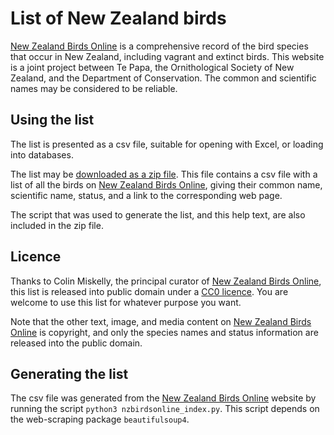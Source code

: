 List of New Zealand birds
=========================

[New Zealand Birds Online](http://nzbirdsonline.org.nz) 
is a comprehensive record of the bird species
that occur in New Zealand, including vagrant and extinct birds. This website
is a joint project between Te Papa, the Ornithological Society of New
Zealand, and the Department of Conservation. The common and scientific names may be considered to be reliable.

Using the list
----------------
The list is presented as a csv file, suitable for
opening with Excel, or loading into databases.

The list may be [downloaded as a zip
file](https://github.com/dragonfly-science/new-zealand-birds/archive/master.zip).
This file contains a csv file with a list of all the birds on 
[New Zealand Birds Online](http://nzbirdsonline.org.nz),
giving their common name, scientific name, status, and a link to the
corresponding web page. 

The script that was used to generate the list, and this help text, are also included
in the zip file.

Licence
-------
Thanks to Colin Miskelly, the principal curator of
[New Zealand Birds Online](http://nzbirdsonline.org.nz),
this list is released into public domain under a 
[CC0 licence](https://creativecommons.org/publicdomain/zero/1.0/). You are welcome
to use this list for whatever purpose you want.

Note that the other text, image, and media content on
[New Zealand Birds Online](http://nzbirdsonline.org.nz) is copyright, and 
only the species names and status information are released into the public domain.

Generating the list
--------------------
The csv file was generated from the
[New Zealand Birds Online](http://nzbirdsonline.org.nz) website by running the script 
`python3 nzbirdsonline_index.py`. This script depends on the web-scraping package `beautifulsoup4`.

